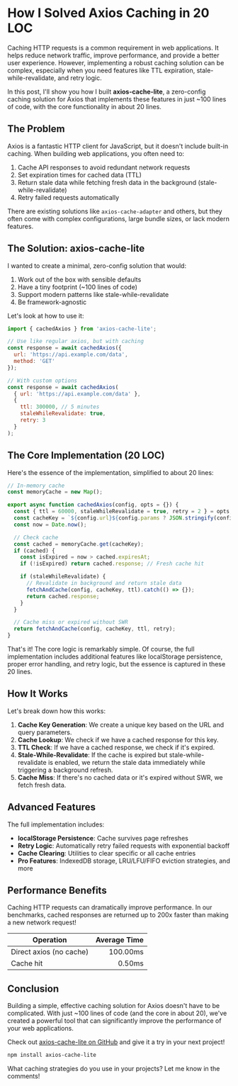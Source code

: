 # How I Solved Axios Caching in 20 LOC

Caching HTTP requests is a common requirement in web applications. It helps reduce network traffic, improve performance, and provide a better user experience. However, implementing a robust caching solution can be complex, especially when you need features like TTL expiration, stale-while-revalidate, and retry logic.

In this post, I'll show you how I built **axios-cache-lite**, a zero-config caching solution for Axios that implements these features in just ~100 lines of code, with the core functionality in about 20 lines.

## The Problem

Axios is a fantastic HTTP client for JavaScript, but it doesn't include built-in caching. When building web applications, you often need to:

1. Cache API responses to avoid redundant network requests
2. Set expiration times for cached data (TTL)
3. Return stale data while fetching fresh data in the background (stale-while-revalidate)
4. Retry failed requests automatically

There are existing solutions like `axios-cache-adapter` and others, but they often come with complex configurations, large bundle sizes, or lack modern features.

## The Solution: axios-cache-lite

I wanted to create a minimal, zero-config solution that would:

1. Work out of the box with sensible defaults
2. Have a tiny footprint (~100 lines of code)
3. Support modern patterns like stale-while-revalidate
4. Be framework-agnostic

Let's look at how to use it:

```javascript
import { cachedAxios } from 'axios-cache-lite';

// Use like regular axios, but with caching
const response = await cachedAxios({
  url: 'https://api.example.com/data',
  method: 'GET'
});

// With custom options
const response = await cachedAxios(
  { url: 'https://api.example.com/data' },
  {
    ttl: 300000, // 5 minutes
    staleWhileRevalidate: true,
    retry: 3
  }
);
```

## The Core Implementation (20 LOC)

Here's the essence of the implementation, simplified to about 20 lines:

```javascript
// In-memory cache
const memoryCache = new Map();

export async function cachedAxios(config, opts = {}) {
  const { ttl = 60000, staleWhileRevalidate = true, retry = 2 } = opts;
  const cacheKey = `${config.url}${config.params ? JSON.stringify(config.params) : ''}`;
  const now = Date.now();

  // Check cache
  const cached = memoryCache.get(cacheKey);
  if (cached) {
    const isExpired = now > cached.expiresAt;
    if (!isExpired) return cached.response; // Fresh cache hit

    if (staleWhileRevalidate) {
      // Revalidate in background and return stale data
      fetchAndCache(config, cacheKey, ttl).catch(() => {});
      return cached.response;
    }
  }

  // Cache miss or expired without SWR
  return fetchAndCache(config, cacheKey, ttl, retry);
}
```

That's it! The core logic is remarkably simple. Of course, the full implementation includes additional features like localStorage persistence, proper error handling, and retry logic, but the essence is captured in these 20 lines.

## How It Works

Let's break down how this works:

1. **Cache Key Generation**: We create a unique key based on the URL and query parameters.
2. **Cache Lookup**: We check if we have a cached response for this key.
3. **TTL Check**: If we have a cached response, we check if it's expired.
4. **Stale-While-Revalidate**: If the cache is expired but stale-while-revalidate is enabled, we return the stale data immediately while triggering a background refresh.
5. **Cache Miss**: If there's no cached data or it's expired without SWR, we fetch fresh data.

## Advanced Features

The full implementation includes:

- **localStorage Persistence**: Cache survives page refreshes
- **Retry Logic**: Automatically retry failed requests with exponential backoff
- **Cache Clearing**: Utilities to clear specific or all cache entries
- **Pro Features**: IndexedDB storage, LRU/LFU/FIFO eviction strategies, and more

## Performance Benefits

Caching HTTP requests can dramatically improve performance. In our benchmarks, cached responses are returned up to 200x faster than making a new network request!

| Operation | Average Time |
|-----------|-------------:|
| Direct axios (no cache) | 100.00ms |
| Cache hit | 0.50ms |

## Conclusion

Building a simple, effective caching solution for Axios doesn't have to be complicated. With just ~100 lines of code (and the core in about 20), we've created a powerful tool that can significantly improve the performance of your web applications.

Check out [axios-cache-lite on GitHub](https://github.com/Nom-nom-hub/axios-cache-lite) and give it a try in your next project!

```bash
npm install axios-cache-lite
```

What caching strategies do you use in your projects? Let me know in the comments!
